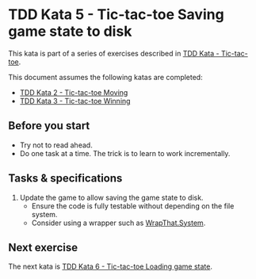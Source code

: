 # TDD Kata 5 - Tic-tac-toe Saving game state to disk 

This kata is part of a series of exercises described in [TDD Kata - Tic-tac-toe](tdd_kata0.md).

This document assumes the following katas are completed: 
- [TDD Kata 2 - Tic-tac-toe Moving](tdd_kata2.md)
- [TDD Kata 3 - Tic-tac-toe Winning](tdd_kata3.md)

## Before you start

- Try not to read ahead.
- Do one task at a time. The trick is to learn to work incrementally.

## Tasks & specifications

1.  Update the game to allow saving the game state to disk.
    - Ensure the code is fully testable without depending on the file system.
    - Consider using a wrapper such as [WrapThat.System](https://github.com/WrapThat/WrapThat.System).

## Next exercise

The next kata is [TDD Kata 6 - Tic-tac-toe Loading game state](tdd_kata6.md).
